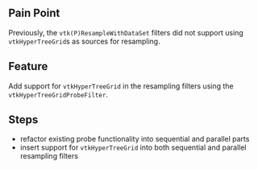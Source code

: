 ## Pain Point

Previously, the `vtk(P)ResampleWithDataSet` filters did not support using `vtkHyperTreeGrid`s as sources for
resampling.

## Feature

Add support for `vtkHyperTreeGrid` in the resampling filters using the `vtkHyperTreeGridProbeFilter`.

## Steps

- refactor existing probe functionality into sequential and parallel parts
- insert support for `vtkHyperTreeGrid` into both sequential and parallel resampling filters
